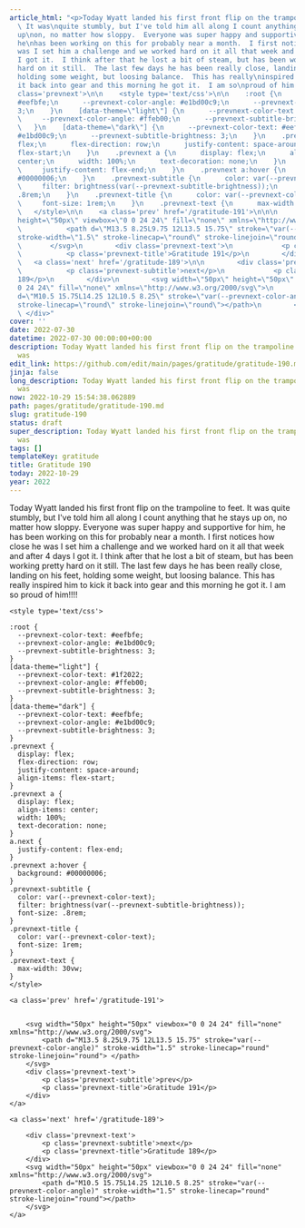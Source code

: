 ```yaml
---
article_html: "<p>Today Wyatt landed his first front flip on the trampoline to feet.
  \ It was\nquite stumbly, but I've told him all along I count anything that he stays
  up\non, no matter how sloppy.  Everyone was super happy and supportive for him,
  he\nhas been working on this for probably near a month.  I first notices how close\nhe
  was I set him a challenge and we worked hard on it all that week and after 4\ndays
  I got it.  I think after that he lost a bit of steam, but has been working\npretty
  hard on it still.  The last few days he has been really close, landing\non his feet,
  holding some weight, but loosing balance.  This has really\ninspired him to kick
  it back into gear and this morning he got it.  I am so\nproud of him!!!!</p>\n<div
  class='prevnext'>\n\n    <style type='text/css'>\n\n    :root {\n      --prevnext-color-text:
  #eefbfe;\n      --prevnext-color-angle: #e1bd00c9;\n      --prevnext-subtitle-brightness:
  3;\n    }\n    [data-theme=\"light\"] {\n      --prevnext-color-text: #1f2022;\n
  \     --prevnext-color-angle: #ffeb00;\n      --prevnext-subtitle-brightness: 3;\n
  \   }\n    [data-theme=\"dark\"] {\n      --prevnext-color-text: #eefbfe;\n      --prevnext-color-angle:
  #e1bd00c9;\n      --prevnext-subtitle-brightness: 3;\n    }\n    .prevnext {\n      display:
  flex;\n      flex-direction: row;\n      justify-content: space-around;\n      align-items:
  flex-start;\n    }\n    .prevnext a {\n      display: flex;\n      align-items:
  center;\n      width: 100%;\n      text-decoration: none;\n    }\n    a.next {\n
  \     justify-content: flex-end;\n    }\n    .prevnext a:hover {\n      background:
  #00000006;\n    }\n    .prevnext-subtitle {\n      color: var(--prevnext-color-text);\n
  \     filter: brightness(var(--prevnext-subtitle-brightness));\n      font-size:
  .8rem;\n    }\n    .prevnext-title {\n      color: var(--prevnext-color-text);\n
  \     font-size: 1rem;\n    }\n    .prevnext-text {\n      max-width: 30vw;\n    }\n
  \   </style>\n\n    <a class='prev' href='/gratitude-191'>\n\n\n        <svg width=\"50px\"
  height=\"50px\" viewbox=\"0 0 24 24\" fill=\"none\" xmlns=\"http://www.w3.org/2000/svg\">\n
  \           <path d=\"M13.5 8.25L9.75 12L13.5 15.75\" stroke=\"var(--prevnext-color-angle)\"
  stroke-width=\"1.5\" stroke-linecap=\"round\" stroke-linejoin=\"round\"> </path>\n
  \       </svg>\n        <div class='prevnext-text'>\n            <p class='prevnext-subtitle'>prev</p>\n
  \           <p class='prevnext-title'>Gratitude 191</p>\n        </div>\n    </a>\n\n
  \   <a class='next' href='/gratitude-189'>\n\n        <div class='prevnext-text'>\n
  \           <p class='prevnext-subtitle'>next</p>\n            <p class='prevnext-title'>Gratitude
  189</p>\n        </div>\n        <svg width=\"50px\" height=\"50px\" viewbox=\"0
  0 24 24\" fill=\"none\" xmlns=\"http://www.w3.org/2000/svg\">\n            <path
  d=\"M10.5 15.75L14.25 12L10.5 8.25\" stroke=\"var(--prevnext-color-angle)\" stroke-width=\"1.5\"
  stroke-linecap=\"round\" stroke-linejoin=\"round\"></path>\n        </svg>\n    </a>\n
  \ </div>"
cover: ''
date: 2022-07-30
datetime: 2022-07-30 00:00:00+00:00
description: Today Wyatt landed his first front flip on the trampoline to feet.  It
  was
edit_link: https://github.com/edit/main/pages/gratitude/gratitude-190.md
jinja: false
long_description: Today Wyatt landed his first front flip on the trampoline to feet.  It
  was
now: 2022-10-29 15:54:38.062889
path: pages/gratitude/gratitude-190.md
slug: gratitude-190
status: draft
super_description: Today Wyatt landed his first front flip on the trampoline to feet.  It
  was
tags: []
templateKey: gratitude
title: Gratitude 190
today: 2022-10-29
year: 2022
---
```


Today Wyatt landed his first front flip on the trampoline to feet.  It was
quite stumbly, but I've told him all along I count anything that he stays up
on, no matter how sloppy.  Everyone was super happy and supportive for him, he
has been working on this for probably near a month.  I first notices how close
he was I set him a challenge and we worked hard on it all that week and after 4
days I got it.  I think after that he lost a bit of steam, but has been working
pretty hard on it still.  The last few days he has been really close, landing
on his feet, holding some weight, but loosing balance.  This has really
inspired him to kick it back into gear and this morning he got it.  I am so
proud of him!!!!
<div class='prevnext'>

    <style type='text/css'>

    :root {
      --prevnext-color-text: #eefbfe;
      --prevnext-color-angle: #e1bd00c9;
      --prevnext-subtitle-brightness: 3;
    }
    [data-theme="light"] {
      --prevnext-color-text: #1f2022;
      --prevnext-color-angle: #ffeb00;
      --prevnext-subtitle-brightness: 3;
    }
    [data-theme="dark"] {
      --prevnext-color-text: #eefbfe;
      --prevnext-color-angle: #e1bd00c9;
      --prevnext-subtitle-brightness: 3;
    }
    .prevnext {
      display: flex;
      flex-direction: row;
      justify-content: space-around;
      align-items: flex-start;
    }
    .prevnext a {
      display: flex;
      align-items: center;
      width: 100%;
      text-decoration: none;
    }
    a.next {
      justify-content: flex-end;
    }
    .prevnext a:hover {
      background: #00000006;
    }
    .prevnext-subtitle {
      color: var(--prevnext-color-text);
      filter: brightness(var(--prevnext-subtitle-brightness));
      font-size: .8rem;
    }
    .prevnext-title {
      color: var(--prevnext-color-text);
      font-size: 1rem;
    }
    .prevnext-text {
      max-width: 30vw;
    }
    </style>
    
    <a class='prev' href='/gratitude-191'>
    

        <svg width="50px" height="50px" viewbox="0 0 24 24" fill="none" xmlns="http://www.w3.org/2000/svg">
            <path d="M13.5 8.25L9.75 12L13.5 15.75" stroke="var(--prevnext-color-angle)" stroke-width="1.5" stroke-linecap="round" stroke-linejoin="round"> </path>
        </svg>
        <div class='prevnext-text'>
            <p class='prevnext-subtitle'>prev</p>
            <p class='prevnext-title'>Gratitude 191</p>
        </div>
    </a>
    
    <a class='next' href='/gratitude-189'>
    
        <div class='prevnext-text'>
            <p class='prevnext-subtitle'>next</p>
            <p class='prevnext-title'>Gratitude 189</p>
        </div>
        <svg width="50px" height="50px" viewbox="0 0 24 24" fill="none" xmlns="http://www.w3.org/2000/svg">
            <path d="M10.5 15.75L14.25 12L10.5 8.25" stroke="var(--prevnext-color-angle)" stroke-width="1.5" stroke-linecap="round" stroke-linejoin="round"></path>
        </svg>
    </a>
  </div>